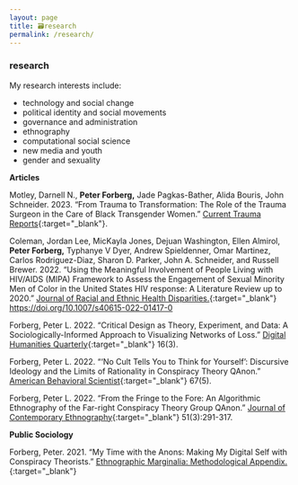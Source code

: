 ```yaml
---
layout: page
title: 🗃research
permalink: /research/
---
```


### research

My research interests include:
* technology and social change
* political identity and social movements
* governance and administration
* ethnography
* computational social science
* new media and youth
* gender and sexuality

**Articles**

Motley, Darnell N., **Peter Forberg,** Jade Pagkas-Bather, Alida Bouris, 
John Schneider. 2023. “From Trauma to Transformation: The Role of the 
Trauma Surgeon in the Care of Black Transgender Women.” [Current 
Trauma Reports](https://link.springer.com/article/10.1007/s40719-023-00254-8){:target="_blank"}.

Coleman, Jordan Lee, MicKayla Jones, Dejuan Washington, Ellen 
Almirol, **Peter Forberg,** Typhanye V Dyer, Andrew Spieldenner, Omar 
Martinez, Carlos Rodriguez-Diaz, Sharon D. Parker, John A. Schneider,
and Russell Brewer. 2022. “Using the Meaningful Involvement of People 
Living with HIV/AIDS (MIPA) Framework to Assess the Engagement of 
Sexual Minority Men of Color in the United States HIV response: A 
Literature Review up to 2020.” [Journal of Racial and Ethnic Health 
Disparities.](https://link.springer.com/article/10.1007/s40615-022-01417-0){:target="_blank"} https://doi.org/10.1007/s40615-022-01417-0

Forberg, Peter L. 2022. “Critical Design as Theory, Experiment, and Data: 
A Sociologically-Informed Approach to Visualizing Networks of Loss.” 
[Digital Humanities Quarterly](http://www.digitalhumanities.org/dhq/vol/16/3/000621/000621.html){:target="_blank"} 16(3).

Forberg, Peter L. 2022. “‘No Cult Tells You to Think for Yourself’: 
Discursive Ideology and the Limits of Rationality in Conspiracy Theory 
QAnon.” [American Behavioral Scientist](https://journals.sagepub.com/doi/abs/10.1177/00027642221091199){:target="_blank"} 67(5).

Forberg, Peter L. 2022. “From the Fringe to the Fore: An Algorithmic 
Ethnography of the Far-right Conspiracy Theory Group QAnon.” [Journal 
of Contemporary Ethnography](https://journals.sagepub.com/doi/abs/10.1177/08912416211040560?journalCode=jcec){:target="_blank"} 51(3):291-317.

**Public Sociology**

Forberg, Peter. 2021. “My Time with the Anons: Making My Digital Self 
with Conspiracy Theorists.” [Ethnographic Marginalia: Methodological 
Appendix.](https://ethnomarginalia.com/my-time-with-the-anons/){:target="_blank"}

<!-- **Technology and Social Change**   
While researching public health and higher education at the University of Chicago, I studied how [video games](https://ci3.uchicago.edu/new-homepage-working/labs/game-changer-chicago/) and [alternate reality games](https://fourcastlab.com/) could be leveraged to educate, socialize, and motivate youth as they navigated difficult topics such as sexual health and climate change. I continued studying the political implications of technology in my work on political movements, taking to online video games and social media platforms in order to understand how new media could become the staging ground for political activism, identity formation, and organization. -->

 <!-- I once used GIS to get myself out of a parking ticket, too. Not an easy thing to do in Chicago. -->

